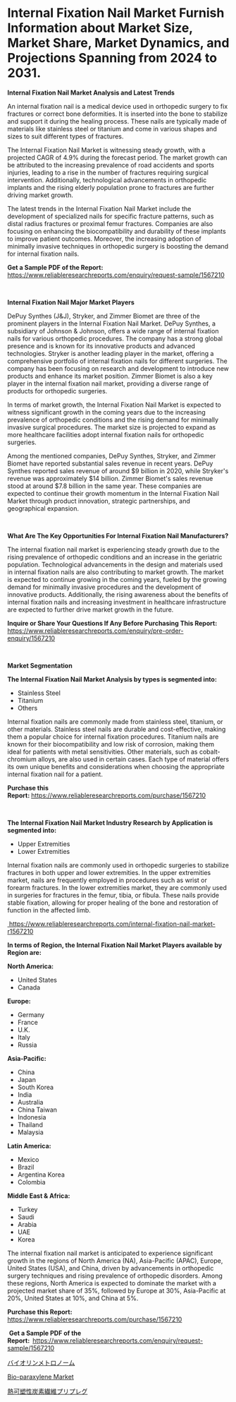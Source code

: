 <p><h1>Internal Fixation Nail Market Furnish Information about Market Size, Market Share, Market Dynamics, and Projections Spanning from 2024 to 2031.</h1></p><p><strong>Internal Fixation Nail Market Analysis and Latest Trends</strong></p>
<p><p>An internal fixation nail is a medical device used in orthopedic surgery to fix fractures or correct bone deformities. It is inserted into the bone to stabilize and support it during the healing process. These nails are typically made of materials like stainless steel or titanium and come in various shapes and sizes to suit different types of fractures.</p><p>The Internal Fixation Nail Market is witnessing steady growth, with a projected CAGR of 4.9% during the forecast period. The market growth can be attributed to the increasing prevalence of road accidents and sports injuries, leading to a rise in the number of fractures requiring surgical intervention. Additionally, technological advancements in orthopedic implants and the rising elderly population prone to fractures are further driving market growth.</p><p>The latest trends in the Internal Fixation Nail Market include the development of specialized nails for specific fracture patterns, such as distal radius fractures or proximal femur fractures. Companies are also focusing on enhancing the biocompatibility and durability of these implants to improve patient outcomes. Moreover, the increasing adoption of minimally invasive techniques in orthopedic surgery is boosting the demand for internal fixation nails.</p></p>
<p><strong>Get a Sample PDF of the Report:&nbsp;</strong> <a href="https://www.reliableresearchreports.com/enquiry/request-sample/1567210">https://www.reliableresearchreports.com/enquiry/request-sample/1567210</a></p>
<p>&nbsp;</p>
<p><strong>Internal Fixation Nail Major Market Players</strong></p>
<p><p>DePuy Synthes (J&J), Stryker, and Zimmer Biomet are three of the prominent players in the Internal Fixation Nail Market. DePuy Synthes, a subsidiary of Johnson & Johnson, offers a wide range of internal fixation nails for various orthopedic procedures. The company has a strong global presence and is known for its innovative products and advanced technologies. Stryker is another leading player in the market, offering a comprehensive portfolio of internal fixation nails for different surgeries. The company has been focusing on research and development to introduce new products and enhance its market position. Zimmer Biomet is also a key player in the internal fixation nail market, providing a diverse range of products for orthopedic surgeries.</p><p>In terms of market growth, the Internal Fixation Nail Market is expected to witness significant growth in the coming years due to the increasing prevalence of orthopedic conditions and the rising demand for minimally invasive surgical procedures. The market size is projected to expand as more healthcare facilities adopt internal fixation nails for orthopedic surgeries.</p><p>Among the mentioned companies, DePuy Synthes, Stryker, and Zimmer Biomet have reported substantial sales revenue in recent years. DePuy Synthes reported sales revenue of around $9 billion in 2020, while Stryker's revenue was approximately $14 billion. Zimmer Biomet's sales revenue stood at around $7.8 billion in the same year. These companies are expected to continue their growth momentum in the Internal Fixation Nail Market through product innovation, strategic partnerships, and geographical expansion.</p></p>
<p>&nbsp;</p>
<p><strong>What Are The Key Opportunities For Internal Fixation Nail Manufacturers?</strong></p>
<p><p>The internal fixation nail market is experiencing steady growth due to the rising prevalence of orthopedic conditions and an increase in the geriatric population. Technological advancements in the design and materials used in internal fixation nails are also contributing to market growth. The market is expected to continue growing in the coming years, fueled by the growing demand for minimally invasive procedures and the development of innovative products. Additionally, the rising awareness about the benefits of internal fixation nails and increasing investment in healthcare infrastructure are expected to further drive market growth in the future.</p></p>
<p><strong>Inquire or Share Your Questions If Any Before Purchasing This Report:</strong> <a href="https://www.reliableresearchreports.com/enquiry/pre-order-enquiry/1567210">https://www.reliableresearchreports.com/enquiry/pre-order-enquiry/1567210</a></p>
<p>&nbsp;</p>
<p><strong>Market Segmentation</strong></p>
<p><strong>The Internal Fixation Nail Market Analysis by types is segmented into:</strong></p>
<p><ul><li>Stainless Steel</li><li>Titanium</li><li>Others</li></ul></p>
<p><p>Internal fixation nails are commonly made from stainless steel, titanium, or other materials. Stainless steel nails are durable and cost-effective, making them a popular choice for internal fixation procedures. Titanium nails are known for their biocompatibility and low risk of corrosion, making them ideal for patients with metal sensitivities. Other materials, such as cobalt-chromium alloys, are also used in certain cases. Each type of material offers its own unique benefits and considerations when choosing the appropriate internal fixation nail for a patient.</p></p>
<p><strong>Purchase this Report:&nbsp;</strong><a href="https://www.reliableresearchreports.com/purchase/1567210">https://www.reliableresearchreports.com/purchase/1567210</a></p>
<p>&nbsp;</p>
<p><strong>The Internal Fixation Nail Market Industry Research by Application is segmented into:</strong></p>
<p><ul><li>Upper Extremities</li><li>Lower Extremities</li></ul></p>
<p><p>Internal fixation nails are commonly used in orthopedic surgeries to stabilize fractures in both upper and lower extremities. In the upper extremities market, nails are frequently employed in procedures such as wrist or forearm fractures. In the lower extremities market, they are commonly used in surgeries for fractures in the femur, tibia, or fibula. These nails provide stable fixation, allowing for proper healing of the bone and restoration of function in the affected limb.</p></p>
<p><a href="https://www.reliableresearchreports.com/internal-fixation-nail-market-r1567210">&nbsp;https://www.reliableresearchreports.com/internal-fixation-nail-market-r1567210</a></p>
<p><strong>In terms of Region, the Internal Fixation Nail Market Players available by Region are:</strong></p>
<p>
    <p> <strong> North America: </strong>
        <ul>
            <li>United States</li>
            <li>Canada</li>
        </ul>
        </p> 
    <p> <strong> Europe: </strong>
        <ul>
            <li>Germany</li>
            <li>France</li>
            <li>U.K.</li>
            <li>Italy</li>
            <li>Russia</li>
        </ul>
        </p> 
    <p> <strong> Asia-Pacific: </strong>
        <ul>
            <li>China</li>
            <li>Japan</li>
            <li>South Korea</li>
            <li>India</li>
            <li>Australia</li>
            <li>China Taiwan</li>
            <li>Indonesia</li>
            <li>Thailand</li>
            <li>Malaysia</li>
        </ul>
        </p> 
    <p> <strong> Latin America: </strong>
        <ul>
            <li>Mexico</li>
            <li>Brazil</li>
            <li>Argentina Korea</li>
            <li>Colombia</li>
        </ul>
        </p> 
    <p> <strong> Middle East & Africa: </strong>
        <ul>
            <li>Turkey</li>
            <li>Saudi</li>
            <li>Arabia</li>
            <li>UAE</li>
            <li>Korea</li>
        </ul>
    </p>
    </p>
<p><p>The internal fixation nail market is anticipated to experience significant growth in the regions of North America (NA), Asia-Pacific (APAC), Europe, United States (USA), and China, driven by advancements in orthopedic surgery techniques and rising prevalence of orthopedic disorders. Among these regions, North America is expected to dominate the market with a projected market share of 35%, followed by Europe at 30%, Asia-Pacific at 20%, United States at 10%, and China at 5%.</p></p>
<p><strong>Purchase this Report: </strong><a href="https://www.reliableresearchreports.com/purchase/1567210">https://www.reliableresearchreports.com/purchase/1567210</a></p>
<p>&nbsp;<strong>Get a Sample PDF of the Report:&nbsp;&nbsp;</strong><a href="https://www.reliableresearchreports.com/enquiry/request-sample/1567210">https://www.reliableresearchreports.com/enquiry/request-sample/1567210</a></p>
<p><strong></strong></p>
<p><p><a href="https://github.com/hilmi-2a/Market-Research-Report-List-1/blob/main/665889191387.md">バイオリンメトロノーム</a></p><p><a href="https://github.com/luckyshygirl/Market-Research-Report-List-4/blob/main/bio-paraxylene-market.md">Bio-paraxylene Market</a></p><p><a href="https://medium.com/@mad.jake/%E3%82%B5%E3%83%BC%E3%83%A2%E3%83%97%E3%83%A9%E3%82%B9%E3%83%81%E3%83%83%E3%82%AF%E7%82%AD%E7%B4%A0%E7%B9%8A%E7%B6%AD%E3%83%97%E3%83%AA%E3%83%97%E3%83%AC%E3%82%B0%E5%B8%82%E5%A0%B4-%E6%88%90%E5%8A%9F%E3%81%99%E3%82%8B%E3%83%93%E3%82%B8%E3%83%8D%E3%82%B9%E6%88%A6%E7%95%A5%E3%81%AE%E9%8D%B52031%E5%B9%B4%E3%81%BE%E3%81%A7%E3%81%AE%E4%BA%88%E6%B8%AC-0f7a5868ee30">熱可塑性炭素繊維プリプレグ</a></p></p>